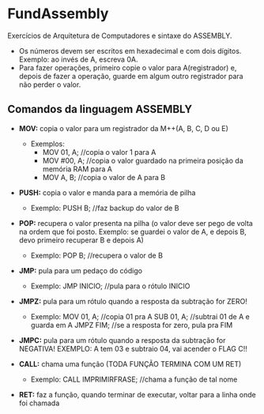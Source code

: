 # FundAssembly
  Exercícios de Arquitetura de Computadores e sintaxe do ASSEMBLY.
  
  * Os números devem ser escritos em hexadecimal e com dois dígitos. Exemplo: ao invés de A, escreva 0A.
  * Para fazer operações, primeiro copie o valor para A(registrador) e, depois de fazer a operação, guarde em algum outro registrador para não perder o valor.

## Comandos da linguagem ASSEMBLY
* **MOV:** copia o valor para um registrador da M++(A, B, C, D ou E)
    * Exemplos: 
      * MOV 01, A; //copia o valor 1 para A
      * MOV #00, A; //copia o valor guardado na primeira posição da memória RAM para A
      * MOV A, B; //copia o valor de A para B
* **PUSH:** copia o valor e manda para a memória de pilha
    * Exemplo: PUSH B; //faz backup do valor de B

* **POP:** recupera o valor presenta na pilha (o valor deve ser pego de volta na ordem que foi posto. Exemplo: se guardei o valor de A, e depois B, devo primeiro recuperar B e depois A)
    * Exemplo: POP B; //recupera o valor de B
    
* **JMP:** pula para um pedaço do código
    * Exemplo: JMP INICIO; //pula para o rótulo INICIO
    
* **JMPZ:** pula para um rótulo quando a resposta da subtração for ZERO!
    * Exemplo:
              MOV 01, A; //copia 01 pra A
              SUB 01, A; //subtrai 01 de A e guarda em A
              JMPZ FIM; //se a resposta for zero, pula pra FIM

* **JMPC:** pula para um rótulo quando a resposta da subtração for NEGATIVA! EXEMPLO: A tem 03 e subtraio 04, vai acender o FLAG C!!

* **CALL:** chama uma função (TODA FUNÇÃO TERMINA COM UM RET)
    * Exemplo: CALL IMPRIMIRFRASE; //chama a função de tal nome
    
* **RET:** faz a função, quando terminar de executar, voltar para a linha onde foi chamada
